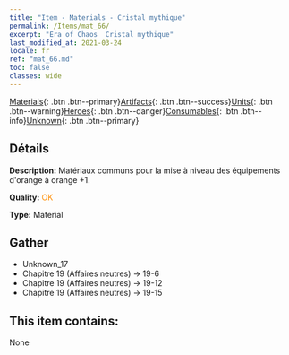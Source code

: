 ```yaml
---
title: "Item - Materials - Cristal mythique"
permalink: /Items/mat_66/
excerpt: "Era of Chaos  Cristal mythique"
last_modified_at: 2021-03-24
locale: fr
ref: "mat_66.md"
toc: false
classes: wide
---
```

 [Materials](/fr/Items/){: .btn .btn--primary}[Artifacts](/fr/Items/Artifacts/){: .btn .btn--success}[Units](/fr/Items/Units/){: .btn .btn--warning}[Heroes](/fr/Items/Heroes/){: .btn .btn--danger}[Consumables](/fr/Items/Consumables/){: .btn .btn--info}[Unknown](/fr/Items/Unknown/){: .btn .btn--primary}

## Détails
 **Description:** Matériaux communs pour la mise à niveau des équipements d'orange à orange +1.

 **Quality:** <span style="color: #FF8C00">OK</span>

 **Type:** Material

## Gather

*    Unknown_17 
*    Chapitre 19 (Affaires neutres) -> 19-6 
*    Chapitre 19 (Affaires neutres) -> 19-12 
*    Chapitre 19 (Affaires neutres) -> 19-15 

## This item contains:

  None

